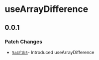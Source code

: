 # useArrayDifference

## 0.0.1

### Patch Changes

- [`5a4f1b5`](https://github.com/changeelog/react-hooks/commit/5a4f1b5943416d477f4dab3132ac0d59de111db6)- Introduced useArrayDifference
